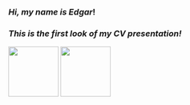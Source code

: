 ### *Hi, my name is Edgar*!
### *This is the first look of my CV presentation!*

<img src = './MyCurriculumVitae/src/Images/PresentationLg.jpeg' height = '100px'>
<img src = './MyCurriculumVitae/src/Images/PresentationMd.jpeg' height = '100px'>
